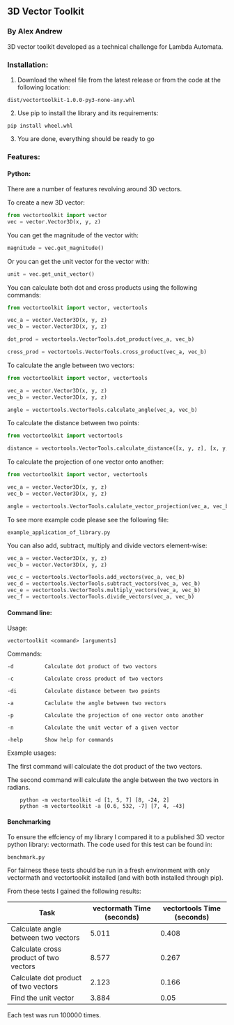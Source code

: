 ## 3D Vector Toolkit
### By Alex Andrew

3D vector toolkit developed as a technical challenge for Lambda Automata.

### Installation:
1. Download the wheel file from the latest release or from the code at the following location:
```
dist/vectortoolkit-1.0.0-py3-none-any.whl
```

2. Use pip to install the library and its requirements:
```
pip install wheel.whl
```
3. You are done, everything should be ready to go

### Features:

#### Python:
There are a number of features revolving around 3D vectors.

To create a new 3D vector:
```python
from vectortoolkit import vector
vec = vector.Vector3D(x, y, z)
```

You can get the magnitude of the vector with:
```python
magnitude = vec.get_magnitude()
```

Or you can get the unit vector for the vector with:
```python
unit = vec.get_unit_vector()
```

You can calculate both dot and cross products using the following commands:
```python
from vectortoolkit import vector, vectortools

vec_a = vector.Vector3D(x, y, z)
vec_b = vector.Vector3D(x, y, z)

dot_prod = vectortools.VectorTools.dot_product(vec_a, vec_b)

cross_prod = vectortools.VectorTools.cross_product(vec_a, vec_b)
```

To calculate the angle between two vectors:
```python
from vectortoolkit import vector, vectortools

vec_a = vector.Vector3D(x, y, z)
vec_b = vector.Vector3D(x, y, z)

angle = vectortools.VectorTools.calculate_angle(vec_a, vec_b)
```

To calculate the distance between two points:
```python
from vectortoolkit import vectortools

distance = vectortools.VectorTools.calculate_distance([x, y, z], [x, y, z])
```

To calculate the projection of one vector onto another:
```python
from vectortoolkit import vector, vectortools

vec_a = vector.Vector3D(x, y, z)
vec_b = vector.Vector3D(x, y, z)

angle = vectortools.VectorTools.calulate_vector_projection(vec_a, vec_b)
```

To see more example code please see the following file:
```
example_application_of_library.py
```

You can also add, subtract, multiply and divide vectors element-wise:
```python
vec_a = vector.Vector3D(x, y, z)
vec_b = vector.Vector3D(x, y, z)

vec_c = vectortools.VectorTools.add_vectors(vec_a, vec_b)
vec_d = vectortools.VectorTools.subtract_vectors(vec_a, vec_b)
vec_e = vectortools.VectorTools.multiply_vectors(vec_a, vec_b)
vec_f = vectortools.VectorTools.divide_vectors(vec_a, vec_b)
```

#### Command line:

Usage:
```
vectortoolkit <command> [arguments]
```
    
Commands:

    -d          Calculate dot product of two vectors

    -c          Calculate cross product of two vectors

    -di         Calculate distance between two points

    -a          Caclulate the angle between two vectors

    -p          Calculate the projection of one vector onto another

    -n          Calculate the unit vector of a given vector 

    -help       Show help for commands


Example usages:

The first command will calculate the dot product of the two vectors.

The second command will calculate the angle between the two vectors in radians.
```
    python -m vectortoolkit -d [1, 5, 7] [8, -24, 2]
    python -m vectortoolkit -a [0.6, 532, -7] [7, 4, -43]
```

#### Benchmarking

To ensure the effciency of my library I compared it to a published 3D vector python library: vectormath. The code used for this test can be found in: 
```
benchmark.py
```
For fairness these tests should be run in a fresh environment with only vectormath and vectortoolkit installed (and with both installed through pip). 

From these tests I gained the following results:


| Task                        | vectormath Time (seconds) | vectortools Time (seconds) |
|-----------------------------|---------------------------|-----------------------------|
| Calculate angle between two vectors | 5.011                     | 0.408                       |
| Calculate cross product of two vectors | 8.577                     | 0.267                       |
| Calculate dot product of two vectors | 2.123                     | 0.166                       |
| Find the unit vector         | 3.884                     | 0.05                        |



Each test was run 100000 times.

